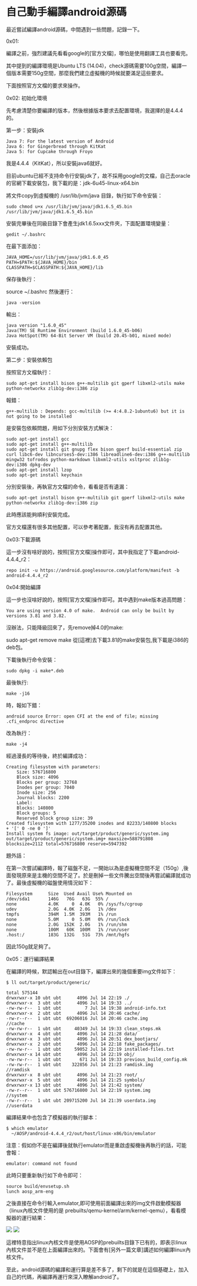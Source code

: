 # 自己動手編譯android源碼


最近嘗試編譯android源碼，中間遇到一些問題，記錄一下。



0x01:

編譯之前，強烈建議先看看google的[官方文檔]，哪怕是使用翻譯工具也要看完。

其中提到的編譯環境是Ubuntu LTS (14.04)，check源碼需要100g空間，編譯一個版本需要150g空間，那麼我們建立虛擬機的時候就要滿足這些要求。

下面按照官方文檔的要求來操作。



0x02: 初始化環境

先考慮清楚你要編譯的版本，然後根據版本要求去配置環境，我選擇的是4.4.4的。

第一步：安裝jdk
```
Java 7: For the latest version of Android
Java 6: for Gingerbread through KitKat
Java 5: for Cupcake through Froyo
```
我是4.4.4（KitKat），所以安裝java6就好。

目前ubuntu已經不支持命令行安裝jdk了，故不採用google的文檔，自己去oracle的官網下載安裝包，我下載的是：jdk-6u45-linux-x64.bin

將文件copy到虛擬機的 /usr/lib/jvm/java 目錄，執行如下命令安裝：
```
sudo chmod u+x /usr/lib/jvm/java/jdk1.6.5_45.bin
/usr/lib/jvm/java/jdk1.6.5_45.bin
```

安裝完畢後在同級目錄下會產生jdk1.6.5xxx文件夾，下面配置環境變量：
```
gedit ~/.bashrc
```
在最下面添加：
```
JAVA_HOME=/usr/lib/jvm/java/jdk1.6.0_45
PATH=$PATH:${JAVA_HOME}/bin
CLASSPATH=$CLASSPATH:${JAVA_HOME}/lib
```
保存後執行：

source ~/.bashrc
然後運行：
```
java -version
```
輸出：
```
java version "1.6.0_45"
Java(TM) SE Runtime Environment (build 1.6.0_45-b06)
Java HotSpot(TM) 64-Bit Server VM (build 20.45-b01, mixed mode)
```
安裝成功。



第二步：安裝依賴包

按照官方文檔執行：
```
sudo apt-get install bison g++-multilib git gperf libxml2-utils make python-networkx zlib1g-dev:i386 zip
```
報錯：
```
g++-multilib : Depends: gcc-multilib (>= 4:4.8.2-1ubuntu6) but it is not going to be installed
```
是安裝包依賴問題，用如下分別安裝方式解決：
```
sudo apt-get install gcc
sudo apt-get install g++-multilib
sudo apt-get install git gnupg flex bison gperf build-essential zip curl libc6-dev libncurses5-dev:i386 libreadline6-dev:i386 g++-multilib mingw32 tofrodos python-markdown libxml2-utils xsltproc zlib1g-dev:i386 dpkg-dev
sudo apt-get install lzop
sudo apt-get install keychain
```
分別安裝後，再執官方文檔的命令，看看是否有遺漏：
```
sudo apt-get install bison g++-multilib git gperf libxml2-utils make python-networkx zlib1g-dev:i386 zip
```
此時應該能夠順利安裝完成。



官方文檔還有很多其他配置，可以參考著配置，我沒有再去配置其他。



0x03:下載源碼

這一步沒有啥好說的，按照[官方文檔]操作即可，其中我指定了下載android-4.4.4_r2：
```
repo init -u https://android.googlesource.com/platform/manifest -b android-4.4.4_r2
```


0x04:開始編譯

這一步也沒啥好說的，按照[官方文檔]操作即可。其中遇到make版本過高問題：
```
You are using version 4.0 of make.  Android can only be built by versions 3.81 and 3.82.
```
沒辦法，只能降級回來了，先remove掉4.0的make:

sudo apt-get remove make
從[這裡]去下載3.81的make安裝包,我下載是i386的deb包。

下載後執行命令安裝：
```
sudo dpkg -i make*.deb
```


最後執行:
```
make -j16
```
時，報如下錯：
```
android source Error: open CFI at the end of file; missing .cfi_endproc directive
```

改為執行：
```
make -j4
```


經過漫長的等待後，終於編譯成功：
```
Creating filesystem with parameters:
    Size: 576716800
    Block size: 4096
    Blocks per group: 32768
    Inodes per group: 7040
    Inode size: 256
    Journal blocks: 2200
    Label:
    Blocks: 140800
    Block groups: 5
    Reserved block group size: 39
Created filesystem with 1277/35200 inodes and 82233/140800 blocks
+ '[' 0 -ne 0 ']'
Install system fs image: out/target/product/generic/system.img
out/target/product/generic/system.img+ maxsize=588791808 blocksize=2112 total=576716800 reserve=5947392
```

題外話：

在第一次嘗試編譯時，報了磁盤不足，一開始以為是虛擬機空間不足（150g）,後面發現原來是主機的空間不足了。於是刪掉一些文件騰出空間後再嘗試編譯就成功了。最後虛擬機的磁盤使用情況如下：
```
Filesystem      Size  Used Avail Use% Mounted on
/dev/sda1       146G   76G   63G  55% /
none            4.0K     0  4.0K   0% /sys/fs/cgroup
udev            2.0G  4.0K  2.0G   1% /dev
tmpfs           394M  1.5M  393M   1% /run
none            5.0M     0  5.0M   0% /run/lock
none            2.0G  152K  2.0G   1% /run/shm
none            100M   60K  100M   1% /run/user
.host:/         183G  132G   51G  73% /mnt/hgfs
```
因此150g就足夠了。



0x05：運行編譯結果

在編譯的時候，默認輸出在out目錄下，編譯出來的幾個重要img文件如下：
```
$ ll out/target/product/generic/

total 575144
drwxrwxr-x 10 ubt ubt      4096 Jul 14 22:19 ./
drwxrwxr-x  3 ubt ubt      4096 Jul 14 19:33 ../
-rw-rw-r--  1 ubt ubt         7 Jul 14 19:38 android-info.txt
drwxrwxr-x  2 ubt ubt      4096 Jul 14 20:46 cache/
-rw-r--r--  1 ubt ubt  69206016 Jul 14 20:46 cache.img            //cache
-rw-rw-r--  1 ubt ubt     40349 Jul 14 19:33 clean_steps.mk
drwxrwxr-x  4 ubt ubt      4096 Jul 14 21:28 data/
drwxrwxr-x  3 ubt ubt      4096 Jul 14 20:51 dex_bootjars/
drwxrwxr-x  2 ubt ubt      4096 Jul 14 22:18 fake_packages/
-rw-rw-r--  1 ubt ubt     59052 Jul 14 22:19 installed-files.txt
drwxrwxr-x 14 ubt ubt      4096 Jul 14 22:19 obj/
-rw-rw-r--  1 ubt ubt       671 Jul 14 19:33 previous_build_config.mk
-rw-rw-r--  1 ubt ubt    322856 Jul 14 21:23 ramdisk.img         //ramdisk
drwxrwxr-x  8 ubt ubt      4096 Jul 14 21:23 root/
drwxrwxr-x  5 ubt ubt      4096 Jul 14 21:25 symbols/
drwxrwxr-x 13 ubt ubt      4096 Jul 14 21:42 system/
-rw-r--r--  1 ubt ubt 576716800 Jul 14 22:19 system.img         //system
-rw-r--r--  1 ubt ubt 209715200 Jul 14 21:39 userdata.img       //userdata
```
編譯結果中也包含了模擬器的執行腳本：
```
$ which emulator
  ~/AOSP/android-4.4.4_r2/out/host/linux-x86/bin/emulator
```
注意：假如你不是在編譯後就執行emulator而是重啟虛擬機後再執行的話，可能會報：

```
emulator: command not found
```
此時只要重新執行如下命令即可：
```
source build/envsetup.sh
lunch aosp_arm-eng
```
之後直接在命令行輸入emulator,即可使用前面編譯出來的img文件啟動模擬器（linux內核文件使用的是 prebuilts/qemu-kernel/arm/kernel-qemu），看看模擬器的運行結果：

![](./images/TB2TlzudVXXXXaTXpXXXXXXXXXX_!!673720680.png)
![](./images/TB2MrHFdVXXXXcoXXXXXXXXXXXX_!!673720680.png)


這裡特意指出linux內核文件是使用AOSP的prebuilts目錄下已有的，即表示linux內核文件並不是在上面編譯出來的。下面會有[另外一篇文章]講述如何編譯linux內核文件。



至此，android源碼的編譯和運行算是差不多了，剩下的就是在這個基礎上，加入自己的代碼，再編譯再運行來深入瞭解android了。
